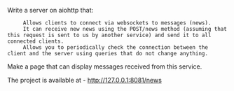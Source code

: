 Write a server on aiohttp that:

         Allows clients to connect via websockets to messages (news).
         It can receive new news using the POST/news method (assuming that this request is sent to us by another service) and send it to all connected clients.
         Allows you to periodically check the connection between the client and the server using queries that do not change anything.

Make a page that can display messages received from this service.

The project is available at - http://127.0.0.1:8081/news

